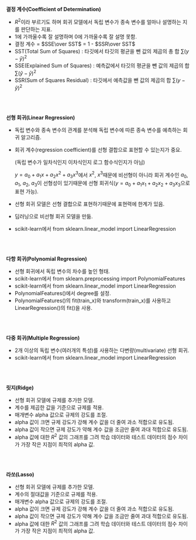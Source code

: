 **결정 계수(Coefficient of Determination)**

- $R^2$이라 부르기도 하며 회귀 모델에서 독립 변수가 종속 변수를 얼마나 설명하는 지를 판단하는 지표.
- 1에 가까울수록 잘 설명하며 0에 가까울수록 잘 설명 못함.
- 결정 계수 = $SSE\over SST$ = 1 - $SSR\over SST$
- SST(Total Sum of Squares) : 타깃에서 타깃의 평균을 뺀 값의 제곱의 총 합     $\sum{(y - \bar{y})^2}$
- SSE(Explained Sum of Squares) : 예측값에서 타깃의 평균을 뺀 값의 제곱의 합   $\sum{(\hat{y} - \bar{y})^2}$  
- SSR(Sum of Squares Residual) : 타깃에서 예측값을 뺀 값의 제곱의 합     $\sum{({y} - \hat{y})^2}$

<br>

<br>

**선형 회귀(Linear Regression)**

- 독립 변수와 종속 변수의 관계를 분석해 독립 변수에 따른 종속 변수를 예측하는 회귀 알고리즘.

- 회귀 계수(regression coefficient)를 선형 결합으로 표현할 수 있는지가 중요.

  (독립 변수가 일차식인지 이차식인지 로그 함수식인지가 아님)

  $y = a_0 + a_1x + a_2x^2 + a_3x^3$에서 $x^2$, $x^3$때문에 비선형이 아니라 회귀 계수인 $a_0$, $a_1$, $a_2$, $a_3$이 선형성이 있기때문에 선형 회귀식($y = a_0 + a_1x_1 + a_2x_2 + a_3x_3$으로 표현 가능).

- 선형 회귀 모델은 선형 결합으로 표현하기때문에 표현력에 한계가 있음.

- 딥러닝으로 비선형 회귀 모델을 만듦.

- scikit-learn에서 from sklearn.linear_model import LinearRegression

<br>

<br>

**다항 회귀(Polynomial Regression)**

- 선형 회귀에서 독립 변수의 차수를 높인 형태.
- scikit-learn에서 from sklearn.preprocessing import PolynomialFeatures
- scikit-learn에서 from sklearn.linear_model import LinearRegression
- PolynomialFeatures()에서 degree를 설정.
- PolynomialFeatures()의 fit(train_x)와 transform(train_x)를 사용하고 LinearRegression()의 fit()을 사용.

<br>

<br>

**다중 회귀(Multiple Regression)**

- 2개 이상의 독립 변수(여러개의 특성)를 사용하는 다변량(multivariate) 선형 회귀.
- scikit-learn에서 from sklearn.linear_model import LinearRegression

<br>

<br>

**릿지(Ridge)**

- 선형 회귀 모델에 규제를 추가한 모델.
- 계수를 제곱한 값을 기준으로 규제를 적용.
- 매개변수 alpha 값으로 규제의 강도를 조절.
- alpha 값이 크면 규제 강도가 강해 계수 값을 더 줄여 과소 적합으로 유도됨.
- alpha 값이 작으면 규제 강도가 약해 계수 값을 조금만 줄여 과대 적합으로 유도됨.
- alpha 값에 대한 $R^2$ 값의 그래프를 그려 학습 데이터와 테스트 데이터의 점수 차이가 가장 작은 지점이 최적의 alpha 값.

<br>

<br>

**라쏘(Lasso)**

- 선형 회귀 모델에 규제를 추가한 모델.
- 계수의 절대값을 기준으로 규제를 적용.
- 매개변수 alpha 값으로 규제의 강도를 조절.
- alpha 값이 크면 규제 강도가 강해 계수 값을 더 줄여 과소 적합으로 유도됨.
- alpha 값이 작으면 규제 강도가 약해 계수 값을 조금만 줄여 과대 적합으로 유도됨.
- alpha 값에 대한 $R^2$ 값의 그래프를 그려 학습 데이터와 테스트 데이터의 점수 차이가 가장 작은 지점이 최적의 alpha 값.

<br>

<br>